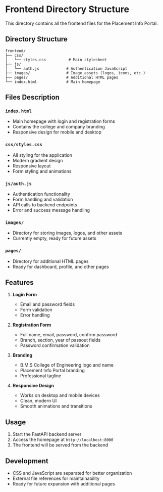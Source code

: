 # Frontend Directory Structure

This directory contains all the frontend files for the Placement Info Portal.

## Directory Structure

```
frontend/
├── css/
│   └── styles.css          # Main stylesheet
├── js/
│   └── auth.js            # Authentication JavaScript
├── images/                # Image assets (logos, icons, etc.)
├── pages/                 # Additional HTML pages
└── index.html             # Main homepage
```

## Files Description

### `index.html`
- Main homepage with login and registration forms
- Contains the college and company branding
- Responsive design for mobile and desktop

### `css/styles.css`
- All styling for the application
- Modern gradient design
- Responsive layout
- Form styling and animations

### `js/auth.js`
- Authentication functionality
- Form handling and validation
- API calls to backend endpoints
- Error and success message handling

### `images/`
- Directory for storing images, logos, and other assets
- Currently empty, ready for future assets

### `pages/`
- Directory for additional HTML pages
- Ready for dashboard, profile, and other pages

## Features

1. **Login Form**
   - Email and password fields
   - Form validation
   - Error handling

2. **Registration Form**
   - Full name, email, password, confirm password
   - Branch, section, year of passout fields
   - Password confirmation validation

3. **Branding**
   - B.M.S College of Engineering logo and name
   - Placement Info Portal branding
   - Professional tagline

4. **Responsive Design**
   - Works on desktop and mobile devices
   - Clean, modern UI
   - Smooth animations and transitions

## Usage

1. Start the FastAPI backend server
2. Access the homepage at `http://localhost:8000`
3. The frontend will be served from the backend

## Development

- CSS and JavaScript are separated for better organization
- External file references for maintainability
- Ready for future expansion with additional pages 